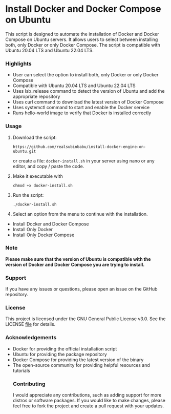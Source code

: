 <h1>Install Docker and Docker Compose on Ubuntu</h1>
This script is designed to automate the installation of Docker and Docker Compose on Ubuntu servers. It allows users to select between installing both, only Docker or only Docker Compose. The script is compatible with Ubuntu 20.04 LTS and Ubuntu 22.04 LTS.

<h3>Highlights</h3>
<ul>
  <li>User can select the option to install both, only Docker or only Docker Compose</li>
  <li>Compatible with Ubuntu 20.04 LTS and Ubuntu 22.04 LTS</li>
  <li>Uses lsb_release command to detect the version of Ubuntu and add the appropriate repository</li>
  <li>Uses curl command to download the latest version of Docker Compose</li>
  <li>Uses systemctl command to start and enable the Docker service</li>
  <li>Runs hello-world image to verify that Docker is installed correctly</li>
</ul>
<h3>Usage</h3>

1. Download the script:

    ```https://github.com/realsubinbabu/install-docker-engine-on-ubuntu.git```
    
    or create a file: ```docker-install.sh``` in your server using nano or any editor, and copy / paste the code.
    
2. Make it executable with

    ```chmod +x docker-install.sh```

3. Run the script:

    ```./docker-install.sh```

4. Select an option from the menu to continue with the installation.

- Install Docker and Docker Compose
- Install Only Docker
- Install Only Docker Compose

<h3>Note</h3>

<strong>Please make sure that the version of Ubuntu is compatible with the version of Docker and Docker Compose you are trying to install.</strong>

<h3>Support</h3>
  
If you have any issues or questions, please open an issue on the GitHub repository.

<h3>License</h3>

This project is licensed under the GNU General Public License v3.0. See the LICENSE <a href="https://github.com/realsubinbabu/install-docker-engine-on-ubuntu/blob/main/LICENSE">file</a> for details.

<h3>Acknowledgements</h3>

<ul>
<li>Docker for providing the official installation script</li>
<li>Ubuntu for providing the package repository</li>
<li>Docker Compose for providing the latest version of the binary</li>
<li>The open-source community for providing helpful resources and tutorials</li>
  
<h3>Contributing</h3>

I would appreciate any contributions, such as adding support for more distros or software packages. If you would like to make changes, please feel free to fork the project and create a pull request with your updates.
